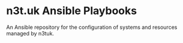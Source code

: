 # n3t.uk Ansible Playbooks

An Ansible repository for the configuration of systems and resources managed by
n3tuk.

